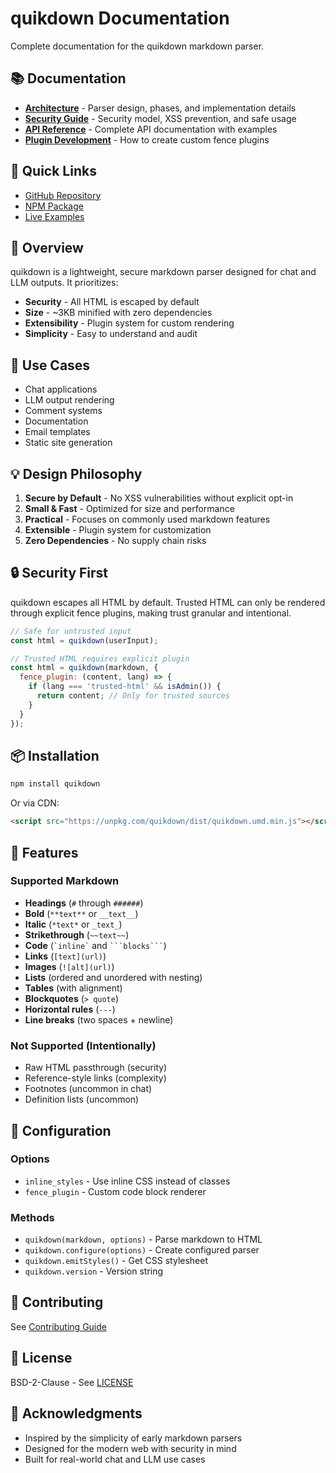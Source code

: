 # quikdown Documentation

Complete documentation for the quikdown markdown parser.

## 📚 Documentation

- **[Architecture](architecture.md)** - Parser design, phases, and implementation details
- **[Security Guide](security.md)** - Security model, XSS prevention, and safe usage
- **[API Reference](api-reference.md)** - Complete API documentation with examples
- **[Plugin Development](plugin-guide.md)** - How to create custom fence plugins

## 🚀 Quick Links

- [GitHub Repository](https://github.com/deftio/quikdown)
- [NPM Package](https://www.npmjs.com/package/quikdown)
- [Live Examples](../examples/)

## 📖 Overview

quikdown is a lightweight, secure markdown parser designed for chat and LLM outputs. It prioritizes:

- **Security** - All HTML is escaped by default
- **Size** - ~3KB minified with zero dependencies
- **Extensibility** - Plugin system for custom rendering
- **Simplicity** - Easy to understand and audit

## 🎯 Use Cases

- Chat applications
- LLM output rendering
- Comment systems
- Documentation
- Email templates
- Static site generation

## 💡 Design Philosophy

1. **Secure by Default** - No XSS vulnerabilities without explicit opt-in
2. **Small & Fast** - Optimized for size and performance
3. **Practical** - Focuses on commonly used markdown features
4. **Extensible** - Plugin system for customization
5. **Zero Dependencies** - No supply chain risks

## 🔒 Security First

quikdown escapes all HTML by default. Trusted HTML can only be rendered through explicit fence plugins, making trust granular and intentional.

```javascript
// Safe for untrusted input
const html = quikdown(userInput);

// Trusted HTML requires explicit plugin
const html = quikdown(markdown, {
  fence_plugin: (content, lang) => {
    if (lang === 'trusted-html' && isAdmin()) {
      return content; // Only for trusted sources
    }
  }
});
```

## 📦 Installation

```bash
npm install quikdown
```

Or via CDN:

```html
<script src="https://unpkg.com/quikdown/dist/quikdown.umd.min.js"></script>
```

## 🌟 Features

### Supported Markdown

- **Headings** (`#` through `######`)
- **Bold** (`**text**` or `__text__`)
- **Italic** (`*text*` or `_text_`)
- **Strikethrough** (`~~text~~`)
- **Code** (`` `inline` `` and ` ```blocks``` `)
- **Links** (`[text](url)`)
- **Images** (`![alt](url)`)
- **Lists** (ordered and unordered with nesting)
- **Tables** (with alignment)
- **Blockquotes** (`> quote`)
- **Horizontal rules** (`---`)
- **Line breaks** (two spaces + newline)

### Not Supported (Intentionally)

- Raw HTML passthrough (security)
- Reference-style links (complexity)
- Footnotes (uncommon in chat)
- Definition lists (uncommon)

## 🔧 Configuration

### Options

- `inline_styles` - Use inline CSS instead of classes
- `fence_plugin` - Custom code block renderer

### Methods

- `quikdown(markdown, options)` - Parse markdown to HTML
- `quikdown.configure(options)` - Create configured parser
- `quikdown.emitStyles()` - Get CSS stylesheet
- `quikdown.version` - Version string

## 🤝 Contributing

See [Contributing Guide](../CONTRIBUTING.md)

## 📄 License

BSD-2-Clause - See [LICENSE](../LICENSE.txt)

## 🙏 Acknowledgments

- Inspired by the simplicity of early markdown parsers
- Designed for the modern web with security in mind
- Built for real-world chat and LLM use cases
